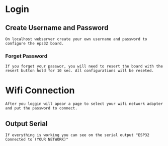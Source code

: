 # Login
## Create Username and Password

    On localhost webserver create your own username and password to configure the eps32 board.

### Forget Password

    If you forget your passwor, you will need to resert the board with the resert button hold for 10 sec. All configurations will be reseted.

# Wifi Connection

    After you loggin will apear a page to select your wifi network adapter and put the password to connect.

## Output Serial

    If everything is working you can see on the serial output "ESP32 Connected to (YOUR NETWORK)"
    